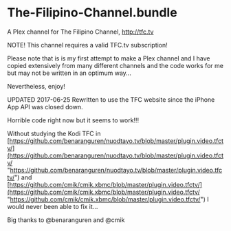 # The-Filipino-Channel.bundle
A Plex channel for The Filipino Channel, http://tfc.tv

NOTE! This channel requires a valid TFC.tv subscription!

Please note that is is my first attempt to make a Plex channel and I have copied extensively from many different channels
and the code works for me but may not be written in an optimum way...

Nevertheless, enjoy!


UPDATED 2017-06-25  Rewritten to use the TFC website since the iPhone App API was closed down.

Horrible code right now but it seems to work!!!
                   
Without studying the Kodi TFC in [https://github.com/benaranguren/nuodtayo.tv/blob/master/plugin.video.tfctv/](https://github.com/benaranguren/nuodtayo.tv/blob/master/plugin.video.tfctv/ "https://github.com/benaranguren/nuodtayo.tv/blob/master/plugin.video.tfctv/")  and [https://github.com/cmik/cmik.xbmc/blob/master/plugin.video.tfctv/](https://github.com/cmik/cmik.xbmc/blob/master/plugin.video.tfctv/ "https://github.com/cmik/cmik.xbmc/blob/master/plugin.video.tfctv/") I would never been able to fix it...

Big thanks to @benaranguren and @cmik




